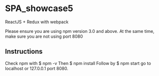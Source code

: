 # SPA_showcase5

ReactJS + Redux with webpack

Please ensure you are using npm version 3.0 and above.
At the same time, make sure you are not using port 8080

## Instructions

Check npm with $ npm -v
Then $ npm install
Follow by $ npm start
go to localhost or 127.0.0.1 port 8080.
